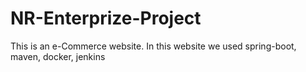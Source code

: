 # NR-Enterprize-Project
This is an e-Commerce website. In this website we used spring-boot, maven, docker, jenkins
